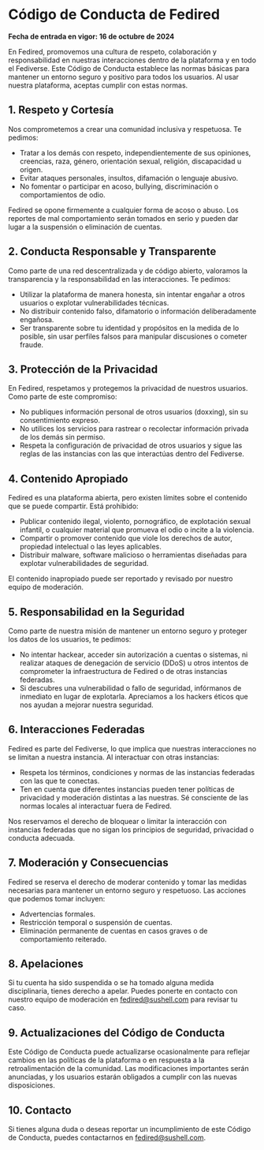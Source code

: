 # Código de Conducta de Fedired
**Fecha de entrada en vigor: 16 de octubre de 2024**

En Fedired, promovemos una cultura de respeto, colaboración y responsabilidad en nuestras interacciones dentro de la plataforma y en todo el Fediverse. Este Código de Conducta establece las normas básicas para mantener un entorno seguro y positivo para todos los usuarios. Al usar nuestra plataforma, aceptas cumplir con estas normas.

## 1. Respeto y Cortesía
Nos comprometemos a crear una comunidad inclusiva y respetuosa. Te pedimos:

- Tratar a los demás con respeto, independientemente de sus opiniones, creencias, raza, género, orientación sexual, religión, discapacidad u origen.
- Evitar ataques personales, insultos, difamación o lenguaje abusivo.
- No fomentar o participar en acoso, bullying, discriminación o comportamientos de odio.

Fedired se opone firmemente a cualquier forma de acoso o abuso. Los reportes de mal comportamiento serán tomados en serio y pueden dar lugar a la suspensión o eliminación de cuentas.

## 2. Conducta Responsable y Transparente
Como parte de una red descentralizada y de código abierto, valoramos la transparencia y la responsabilidad en las interacciones. Te pedimos:

- Utilizar la plataforma de manera honesta, sin intentar engañar a otros usuarios o explotar vulnerabilidades técnicas.
- No distribuir contenido falso, difamatorio o información deliberadamente engañosa.
- Ser transparente sobre tu identidad y propósitos en la medida de lo posible, sin usar perfiles falsos para manipular discusiones o cometer fraude.

## 3. Protección de la Privacidad
En Fedired, respetamos y protegemos la privacidad de nuestros usuarios. Como parte de este compromiso:

- No publiques información personal de otros usuarios (doxxing), sin su consentimiento expreso.
- No utilices los servicios para rastrear o recolectar información privada de los demás sin permiso.
- Respeta la configuración de privacidad de otros usuarios y sigue las reglas de las instancias con las que interactúas dentro del Fediverse.

## 4. Contenido Apropiado
Fedired es una plataforma abierta, pero existen límites sobre el contenido que se puede compartir. Está prohibido:

- Publicar contenido ilegal, violento, pornográfico, de explotación sexual infantil, o cualquier material que promueva el odio o incite a la violencia.
- Compartir o promover contenido que viole los derechos de autor, propiedad intelectual o las leyes aplicables.
- Distribuir malware, software malicioso o herramientas diseñadas para explotar vulnerabilidades de seguridad.

El contenido inapropiado puede ser reportado y revisado por nuestro equipo de moderación.

## 5. Responsabilidad en la Seguridad
Como parte de nuestra misión de mantener un entorno seguro y proteger los datos de los usuarios, te pedimos:

- No intentar hackear, acceder sin autorización a cuentas o sistemas, ni realizar ataques de denegación de servicio (DDoS) u otros intentos de comprometer la infraestructura de Fedired o de otras instancias federadas.
- Si descubres una vulnerabilidad o fallo de seguridad, infórmanos de inmediato en lugar de explotarla. Apreciamos a los hackers éticos que nos ayudan a mejorar nuestra seguridad.

## 6. Interacciones Federadas
Fedired es parte del Fediverse, lo que implica que nuestras interacciones no se limitan a nuestra instancia. Al interactuar con otras instancias:

- Respeta los términos, condiciones y normas de las instancias federadas con las que te conectas.
- Ten en cuenta que diferentes instancias pueden tener políticas de privacidad y moderación distintas a las nuestras. Sé consciente de las normas locales al interactuar fuera de Fedired.

Nos reservamos el derecho de bloquear o limitar la interacción con instancias federadas que no sigan los principios de seguridad, privacidad o conducta adecuada.

## 7. Moderación y Consecuencias
Fedired se reserva el derecho de moderar contenido y tomar las medidas necesarias para mantener un entorno seguro y respetuoso. Las acciones que podemos tomar incluyen:

- Advertencias formales.
- Restricción temporal o suspensión de cuentas.
- Eliminación permanente de cuentas en casos graves o de comportamiento reiterado.

## 8. Apelaciones
Si tu cuenta ha sido suspendida o se ha tomado alguna medida disciplinaria, tienes derecho a apelar. Puedes ponerte en contacto con nuestro equipo de moderación en [fedired@sushell.com](mailto:fedired@sushell.com) para revisar tu caso.

## 9. Actualizaciones del Código de Conducta
Este Código de Conducta puede actualizarse ocasionalmente para reflejar cambios en las políticas de la plataforma o en respuesta a la retroalimentación de la comunidad. Las modificaciones importantes serán anunciadas, y los usuarios estarán obligados a cumplir con las nuevas disposiciones.

## 10. Contacto
Si tienes alguna duda o deseas reportar un incumplimiento de este Código de Conducta, puedes contactarnos en [fedired@sushell.com](mailto:fedired@sushell.com).
